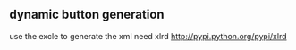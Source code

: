 dynamic button generation  
--------------------------------
use the excle to generate the xml
need xlrd http://pypi.python.org/pypi/xlrd